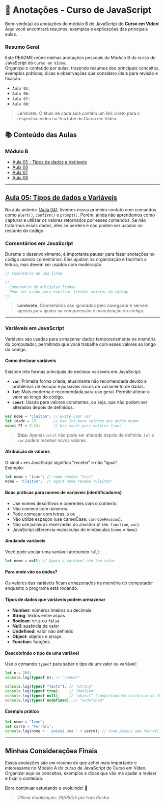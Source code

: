 # 📒 Anotações - Curso de JavaScript

Bem-vindo(a) às anotações do módulo B de JavaScript do **Curso em Vídeo**!  
Aqui você encontrará resumos, exemplos e explicações das principais aulas.

### Resumo Geral

Este README reúne minhas anotações pessoais do Módulo B do curso de JavaScript do ``Curso em Vídeo``.  
Organizei o conteúdo por aulas, trazendo resumos dos principais conceitos, exemplos práticos, dicas e observações que considero úteis para revisão e fixação.

- ``Aula 05:`` 
- ``Aula 06:`` 
- ``Aula 07:`` 
- ``Aula 08:``

> Lembrete: O título de cada aula contém um link direto para o respectivo vídeo no YouTube do Curso em Vídeo.

## 📚 Conteúdo das Aulas

### Módulo B

- [Aula 05 - Tipos de dados e Variáveis](#aula-05-tipos-de-dados-e-variáveis)
- [Aula 06]()
- [Aula 07]()
- [Aula 08]()

---

## [Aula 05: Tipos de dados e Variáveis](https://youtu.be/Vbabsye7mWo?si=C-3BIUgboDCwsnHf)

Na aula anterior ([Aula 04](../Modulo%20A/README.md)), tivemos nosso primeiro contato com comandos como `alert()`, `confirm()` e `prompt()`. Porém, ainda não aprendemos como capturar e utilizar os valores retornados por esses comandos. Se não tratarmos esses dados, eles se perdem e não podem ser usados no restante do código.

### Comentários em JavaScript

Durante o desenvolvimento, é importante pausar para fazer anotações no código usando comentários. Eles ajudam na organização e facilitam a leitura, mas devem ser usados com moderação.

```js
// Comentário de uma linha

/*
  Comentário de múltiplas linhas
  Pode ser usado para explicar trechos maiores do código
*/
```

> **Lembrete:** Comentários são ignorados pelo navegador e servem apenas para ajudar na compreensão e manutenção do código.

---

### Variáveis em JavaScript

Variáveis são usadas para armazenar dados temporariamente na memória do computador, permitindo que você trabalhe com esses valores ao longo do código.

#### Como declarar variáveis

Existem três formas principais de declarar variáveis em JavaScript:

- **`var`**: Primeira forma criada, atualmente não recomendada devido a problemas de escopo e possíveis riscos de vazamento de dados.
- **`let`**: Mais moderna e recomendada para uso geral. Permite alterar o valor ao longo do código.
- **`const`**: Usada para valores constantes, ou seja, que não podem ser alterados depois de definidos.

```js
var nome = "Cleiton"; // Evite usar var
let idade = 25;       // Use let para valores que podem mudar
const PI = 3.14;      // Use const para valores fixos
```

> **Dica:** Apenas `const` não pode ser alterada depois de definida. `let` e `var` podem receber novos valores.

#### Atribuição de valores

O sinal `=` em JavaScript significa "recebe" e não "igual".  
Exemplo:  
```js
let nome = "Ivan"; // nome recebe "Ivan"
nome = "Cleiton";  // agora nome recebe "Cleiton"
```

#### Boas práticas para nomes de variáveis (identificadores)

- Use nomes descritivos e coerentes com o contexto.
- Não comece com números.
- Pode começar com letras, `$` ou `_`.
- Não utilize espaços (use camelCase: `carroDePessoas`).
- Não use palavras reservadas do JavaScript (ex: `function`, `var`).
- JavaScript diferencia maiúsculas de minúsculas (`nome` ≠ `Nome`).

#### Anulando variáveis

Você pode anular uma variável atribuindo `null`:
```js
let nome = null; // Agora a variável não tem valor
```

#### Para onde vão os dados?

Os valores das variáveis ficam armazenados na memória do computador enquanto o programa está rodando.

#### Tipos de dados que variáveis podem armazenar

- **Number**: números inteiros ou decimais
- **String**: textos entre aspas
- **Boolean**: `true` ou `false`
- **Null**: ausência de valor
- **Undefined**: valor não definido
- **Object**: objetos e arrays
- **Function**: funções

#### Descobrindo o tipo de uma variável

Use o comando `typeof` para saber o tipo de um valor ou variável:

```js
let n = 200;
console.log(typeof n); // "number"

console.log(typeof "texto"); // "string"
console.log(typeof true);    // "boolean"
console.log(typeof null);    // "object" (comportamento histórico do JS)
console.log(typeof undefined); // "undefined"
```

#### Exemplo prático

```js
let nome = "Ivan";
let carro = "Ferrari";
console.log(nome + ' possui uma ' + carro); // Ivan possui uma Ferrari
```


---

## Minhas Considerações Finais

Essas anotações são um resumo do que achei mais importante e interessante no Módulo A do curso de JavaScript do Curso em Vídeo.  
Organizei aqui os conceitos, exemplos e dicas que vão me ajudar a revisar e fixar o conteúdo.

Bora continuar estudando e evoluindo! 🚀

> _Última atualização: 28/05/25 por Ivan Rocha_